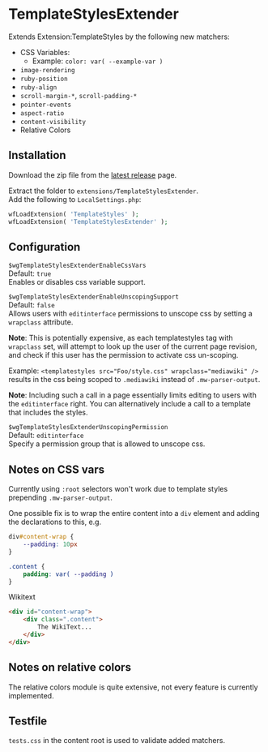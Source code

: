 # TemplateStylesExtender
Extends Extension:TemplateStyles by the following new matchers:

* CSS Variables:
  * Example: `color: var( --example-var )`
* `image-rendering`
* `ruby-position`
* `ruby-align`
* `scroll-margin-*`, `scroll-padding-*`
* `pointer-events`
* `aspect-ratio`
* `content-visibility`
* Relative Colors

## Installation
Download the zip file from the [latest release](https://github.com/octfx/mediawiki-extensions-TemplateStylesExtender/releases/latest) page.

Extract the folder to `extensions/TemplateStylesExtender`.  
Add the following to `LocalSettings.php`:
```php
wfLoadExtension( 'TemplateStyles' );
wfLoadExtension( 'TemplateStylesExtender' );
```

## Configuration
`$wgTemplateStylesExtenderEnableCssVars`  
Default: `true`  
Enables or disables css variable support.

`$wgTemplateStylesExtenderEnableUnscopingSupport`  
Default: `false`  
Allows users with `editinterface` permissions to unscope css by setting a `wrapclass` attribute.

**Note**: This is potentially expensive, as each templatestyles tag with `wrapclass` set, will attempt to look up the user of the current page revision, and check if this user has the permission to activate css un-scoping. 

Example:
`<templatestyles src="Foo/style.css" wrapclass="mediawiki" />` results in the css being scoped to `.mediawiki` instead of `.mw-parser-output`.

**Note**: Including such a call in a page essentially limits editing to users with the `editinterface` right. You can alternatively include a call to a template that includes the styles. 

`$wgTemplateStylesExtenderUnscopingPermission`  
Default: `editinterface`  
Specify a permission group that is allowed to unscope css.

## Notes on CSS vars
Currently using `:root` selectors won't work due to template styles prepending `.mw-parser-output`.

One possible fix is to wrap the entire content into a `div` element and adding the declarations to this, e.g.
```css
div#content-wrap {
	--padding: 10px
}

.content {
	padding: var( --padding )
}
```

Wikitext
```html
<div id="content-wrap">
	<div class=".content">
		The WikiText...
	</div>
</div>
```

## Notes on relative colors
The relative colors module is quite extensive, not every feature is currently implemented.

## Testfile
`tests.css` in the content root is used to validate added matchers.